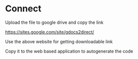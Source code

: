 # Connect


Upload the file to google drive and copy the link

https://sites.google.com/site/gdocs2direct/

Use the above website for getting downloadable link

Copy it to the web based application to autogenerate the code
